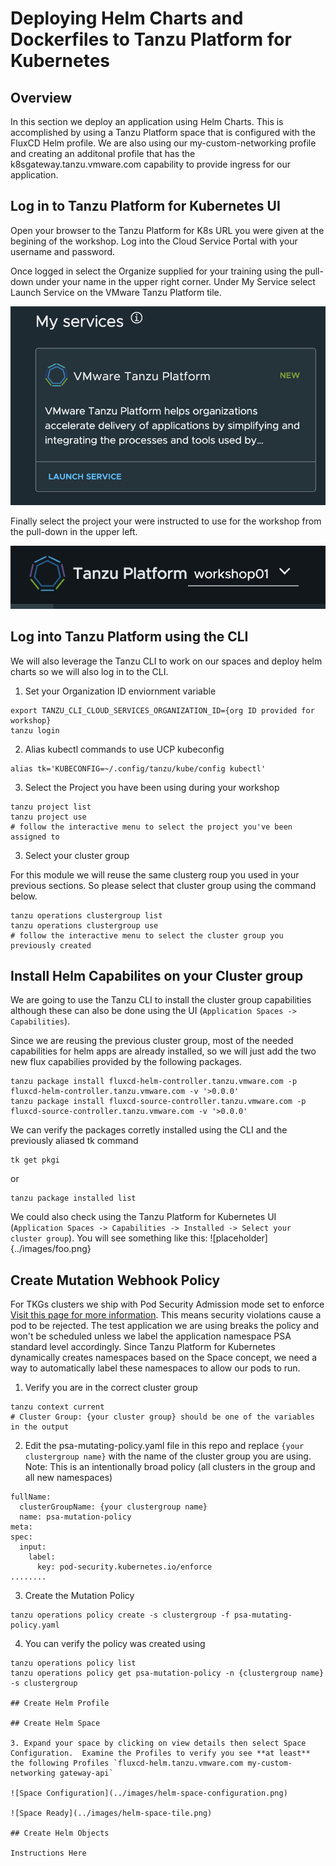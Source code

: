 # Deploying Helm Charts and Dockerfiles to Tanzu Platform for Kubernetes

## Overview

In this section we deploy an application using Helm Charts.  This is accomplished by using a Tanzu Platform space that is configured with the FluxCD Helm profile.  We are also using our my-custom-networking profile and creating an additonal profile that has the k8sgateway.tanzu.vmware.com capability to provide ingress for our application.

## Log in to Tanzu Platform for Kubernetes UI

Open your browser to the Tanzu Platform for K8s URL you were given at the begining of the workshop. Log into the Cloud Service Portal with your username and password.  

Once logged in select the Organize supplied for your training using the pull-down under your name in the upper right corner.  Under My Service select Launch Service on the VMware Tanzu Platform tile.

![My Services](../images/myservices.png)

Finally select the project your were instructed to use for the workshop from the pull-down in the upper left.

![Project](../images/project.png)

## Log into Tanzu Platform using the CLI

We will also leverage the Tanzu CLI to work on our spaces and deploy helm charts so we will also log in to the CLI.

1. Set your Organization ID enviornment variable 
```
export TANZU_CLI_CLOUD_SERVICES_ORGANIZATION_ID={org ID provided for workshop}
tanzu login
```
2. Alias kubectl commands to use UCP kubeconfig
```
alias tk='KUBECONFIG=~/.config/tanzu/kube/config kubectl'
```
3. Select the Project you have been using during your workshop
```
tanzu project list
tanzu project use
# follow the interactive menu to select the project you've been assigned to
```
3. Select your cluster group

For this module we will reuse the same clusterg roup you used in your previous sections.  So please select that cluster group using the command below.

```
tanzu operations clustergroup list
tanzu operations clustergroup use
# follow the interactive menu to select the cluster group you previously created
```

## Install Helm Capabilites on your Cluster group

We are going to use the Tanzu CLI to install the cluster group capabilities although these can also be done using the UI (`Application Spaces -> Capabilities`).

Since we are reusing the previous cluster group, most of the needed capabilities for helm apps are already installed, so we will just add the two new flux capabilies provided by the following packages.

```
tanzu package install fluxcd-helm-controller.tanzu.vmware.com -p fluxcd-helm-controller.tanzu.vmware.com -v '>0.0.0'
tanzu package install fluxcd-source-controller.tanzu.vmware.com -p fluxcd-source-controller.tanzu.vmware.com -v '>0.0.0'
```

We can verify the packages corretly installed using the CLI and the previously aliased tk command
```
tk get pkgi
```
or
```
tanzu package installed list
```

We could also check using the Tanzu Platform for Kubernetes UI (`Application Spaces -> Capabilities -> Installed -> Select your cluster group`).  You will see something like this:
![placeholder]{../images/foo.png}

## Create Mutation Webhook Policy

For TKGs clusters we ship with Pod Security Admission mode set to enforce [Visit this page for more information](https://kubernetes.io/docs/concepts/security/pod-security-admission/).  This means security violations cause a pod to be rejected. The test application we are using breaks the policy and won't be scheduled unless we label the application namespace PSA standard level accordingly.  Since Tanzu Platform for Kubernetes dynamically creates namespaces based on the Space concept, we need a way to automatically label these namespaces to allow our pods to run.

1. Verify you are in the correct cluster group

```
tanzu context current
# Cluster Group: {your cluster group} should be one of the variables in the output
```
2. Edit the psa-mutating-policy.yaml file in this repo and replace `{your clustergroup name}` with the  name of the cluster group you are using.  Note: This is an intentionally broad policy (all clusters in the group and all new namespaces)

```
fullName:
  clusterGroupName: {your clustergroup name}
  name: psa-mutation-policy
meta:
spec:
  input:
    label:
      key: pod-security.kubernetes.io/enforce
........
  ```
3. Create the Mutation Policy

```
tanzu operations policy create -s clustergroup -f psa-mutating-policy.yaml
```

4. You can verify the policy was created using

```
tanzu operations policy list
tanzu operations policy get psa-mutation-policy -n {clustergroup name} -s clustergroup

## Create Helm Profile

## Create Helm Space

3. Expand your space by clicking on view details then select Space Configuration.  Examine the Profiles to verify you see **at least** the following Profiles `fluxcd-helm.tanzu.vmware.com my-custom-networking gateway-api`

![Space Configuration](../images/helm-space-configuration.png)

![Space Ready](../images/helm-space-tile.png)

## Create Helm Objects

Instructions Here



